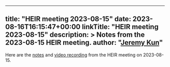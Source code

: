 <!-- mdformat off(yaml frontmatter) -->
---
title: "HEIR meeting 2023-08-15"
date: 2023-08-16T16:15:47+00:00
linkTitle: "HEIR meeting 2023-08-15"
description: >
    Notes from the 2023-08-15 HEIR meeting.
author: "[Jeremy Kun](https://jeremykun.com)"
---
<!-- mdformat on -->

Here are the
[notes](https://docs.google.com/document/d/1vZsKJH4wCAZCtyh3o9nNMLRFwlWQiVdvUMvwJnA4cIc/edit?usp=sharing)
and
[video recording](https://drive.google.com/file/d/1DDNepYCSqgi-JlBLBzHrsL5CjjiwqcA_/view?usp=sharing)
from the HEIR meeting on 2023-08-15.
